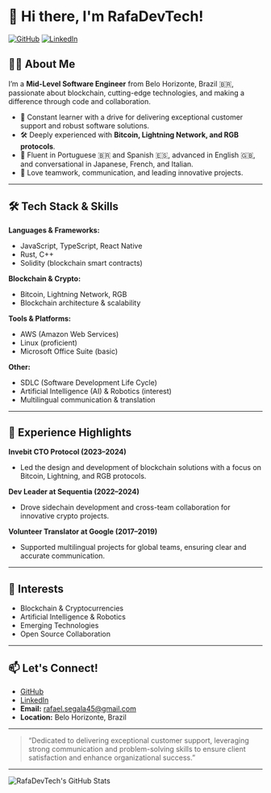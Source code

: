 # 👋 Hi there, I'm RafaDevTech!

[![GitHub](https://img.shields.io/badge/GitHub-181717?style=flat-square&logo=github&logoColor=white)](https://github.com/RafaDevTech)
[![LinkedIn](https://img.shields.io/badge/LinkedIn-0A66C2?style=flat-square&logo=linkedin&logoColor=white)](https://www.linkedin.com/in/rafael-g-8171b7356/)

## 👨‍💻 About Me

I’m a **Mid-Level Software Engineer** from Belo Horizonte, Brazil 🇧🇷, passionate about blockchain, cutting-edge technologies, and making a difference through code and collaboration.

- 🌱 Constant learner with a drive for delivering exceptional customer support and robust software solutions.
- 🛠️ Deeply experienced with **Bitcoin, Lightning Network, and RGB protocols**.
- 💬 Fluent in Portuguese 🇧🇷 and Spanish 🇪🇸, advanced in English 🇬🇧, and conversational in Japanese, French, and Italian.
- 🤝 Love teamwork, communication, and leading innovative projects.

---

## 🛠️ Tech Stack & Skills

**Languages & Frameworks:**  
- JavaScript, TypeScript, React Native  
- Rust, C++  
- Solidity (blockchain smart contracts)  

**Blockchain & Crypto:**  
- Bitcoin, Lightning Network, RGB  
- Blockchain architecture & scalability  

**Tools & Platforms:**  
- AWS (Amazon Web Services)  
- Linux (proficient)  
- Microsoft Office Suite (basic)  

**Other:**  
- SDLC (Software Development Life Cycle)  
- Artificial Intelligence (AI) & Robotics (interest)  
- Multilingual communication & translation  

---

## 🚩 Experience Highlights

**Invebit CTO Protocol (2023–2024)**  
- Led the design and development of blockchain solutions with a focus on Bitcoin, Lightning, and RGB protocols.

**Dev Leader at Sequentia (2022–2024)**  
- Drove sidechain development and cross-team collaboration for innovative crypto projects.

**Volunteer Translator at Google (2017–2019)**  
- Supported multilingual projects for global teams, ensuring clear and accurate communication.

---

## 🌟 Interests

- Blockchain & Cryptocurrencies  
- Artificial Intelligence & Robotics  
- Emerging Technologies  
- Open Source Collaboration

---

## 📫 Let's Connect!

- [GitHub](https://github.com/RafaDevTech)
- [LinkedIn](https://www.linkedin.com/in/rafael-g-8171b7356/)
- **Email:** rafael.segala45@gmail.com
- **Location:** Belo Horizonte, Brazil

---

> “Dedicated to delivering exceptional customer support, leveraging strong communication and problem-solving skills to ensure client satisfaction and enhance organizational success.”

---

![RafaDevTech's GitHub Stats](https://github-readme-stats.vercel.app/api?username=RafaDevTech&show_icons=true&theme=tokyonight)
